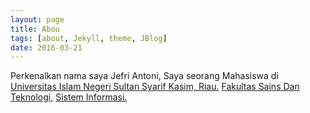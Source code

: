 ```yaml
---
layout: page
title: Abou
tags: [about, Jekyll, theme, JBlog]
date: 2016-03-21
---
```


Perkenalkan nama saya Jefri Antoni, Saya seorang Mahasiswa di <a href="uin-suska.ac.id">Universitas Islam Negeri Sultan Syarif Kasim, Riau.</a> <a href="fst.uin-suska.ac.id">Fakultas Sains Dan Teknologi</a>, <a href="sif.uin-suska.ac.id">Sistem Informasi.</a> 
